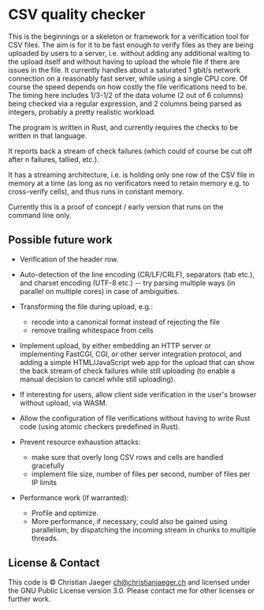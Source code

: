 # CSV quality checker

This is the beginnings or a skeleton or framework for a verification
tool for CSV files. The aim is for it to be fast enough to verify
files as they are being uploaded by users to a server, i.e. without
adding any additional waiting to the upload itself and without having
to upload the whole file if there are issues in the file. It currently
handles about a saturated 1 gbit/s network connection on a reasonably
fast server, while using a single CPU core. Of course the speed
depends on how costly the file verifications need to be. The timing
here includes 1/3-1/2 of the data volume (2 out of 6 columns) being
checked via a regular expression, and 2 columns being parsed as
integers, probably a pretty realistic workload.

The program is written in Rust, and currently requires the checks to
be written in that language.

It reports back a stream of check failures (which could of course be
cut off after n failures, tallied, etc.).

It has a streaming architecture, i.e. is holding only one row of the
CSV file in memory at a time (as long as no verificators need to
retain memory e.g. to cross-verify cells), and thus runs in constant
memory.

Currently this is a proof of concept / early version that runs on the
command line only.

## Possible future work

* Verification of the header row.

* Auto-detection of the line encoding (CR/LF/CRLF), separators (tab
  etc.), and charset encoding (UTF-8 etc.) -- try parsing multiple
  ways (in parallel on multiple cores) in case of ambiguities.

* Transforming the file during upload, e.g.:

    * recode into a canonical format instead of rejecting the file
    * remove trailing whitespace from cells

* Implement upload, by either embedding an HTTP server or implementing
  FastCGI, CGI, or other server integration protocol, and adding a
  simple HTML/JavaScript web app for the upload that can show the back
  stream of check failures while still uploading (to enable a manual
  decision to cancel while still uploading).

* If interesting for users, allow client side verification in the
  user's browser without upload, via WASM.

* Allow the configuration of file verifications without having to
  write Rust code (using atomic checkers predefined in Rust).

* Prevent resource exhaustion attacks: 

    * make sure that overly long CSV rows and cells are handled
      gracefully
    * implement file size, number of files per second, number of files
      per IP limits

* Performance work (if warranted):

    * Profile and optimize.
    * More performance, if necessary, could also be gained using
      parallelism, by dispatching the incoming stream in chunks to
      multiple threads.

## License & Contact

This code is © Christian Jaeger <ch@christianjaeger.ch> and licensed
under the GNU Public License version 3.0. Please contact me for other
licenses or further work.
